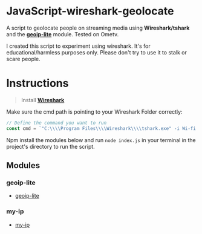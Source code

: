 # JavaScript-wireshark-geolocate

A script to geolocate people on streaming media using **Wireshark/tshark** and the **[geoip-lite](https://github.com/geoip-lite/node-geoip)** module. Tested on Ometv. 

I created this script to experiment using wireshark. It's for educational/harmless purposes only. Please don't try to use it to stalk or scare people.

# Instructions

 > Install **[Wireshark](https://www.wireshark.org/)**

Make sure the cmd path is pointing to your Wireshark Folder correctly:
```javascript
// Define the command you want to run
const cmd = `"C:\\\\Program Files\\\\Wireshark\\\\tshark.exe" -i Wi-fi -Y "stun && ip.src != ${myIp}"`;

```


Npm install the modules below and run ```node index.js``` in your terminal in the project's directory to run the script.

## Modules

### geoip-lite

+ [geoip-lite](https://www.npmjs.com/package/geoip-lite)
### my-ip

+ [my-ip](https://www.npmjs.com/package/my-ip)
